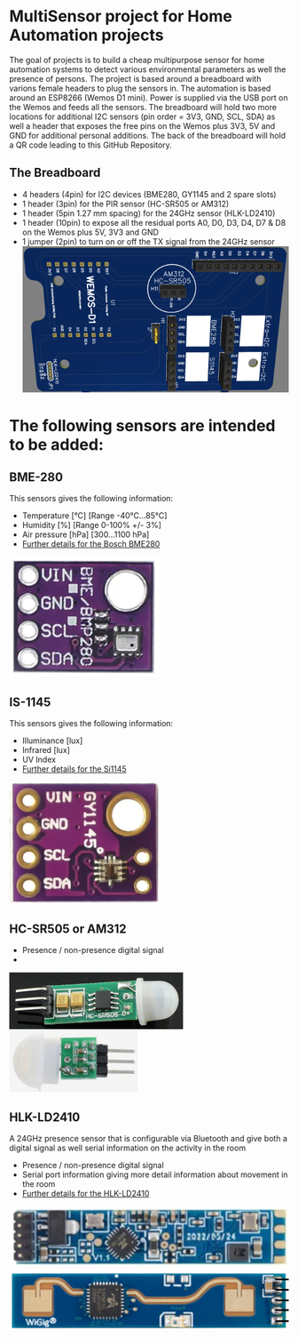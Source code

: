 # MultiSensor project for Home Automation projects
The goal of projects is to build a cheap multipurpose sensor for home automation systems to detect various environmental parameters as well the presence of persons. 
The project is based around a breadboard with varions female headers to plug the sensors in. The automation is based around an ESP8266 (Wemos D1 mini). Power is supplied via the USB port on the Wemos and feeds all the sensors.
The breadboard will hold two more locations for additional I2C sensors (pin order = 3V3, GND, SCL, SDA) as well a header that exposes the free pins on the Wemos plus 3V3, 5V and GND for additional personal additions.
The back of the breadboard will hold a QR code leading to this GitHub Repository.
## The Breadboard
- 4 headers (4pin) for I2C devices (BME280, GY1145 and 2 spare slots)
- 1 header (3pin) for the PIR sensor (HC-SR505 or AM312)
- 1 header (5pin 1.27 mm spacing) for the 24GHz sensor (HLK-LD2410)
- 1 header (10pin) to expose all the residual ports A0, D0, D3, D4, D7 & D8 on the Wemos plus 5V, 3V3 and GND
- 1 jumper (2pin) to turn on or off the TX signal from the 24GHz sensor 
![The breadboard](https://github.com/Roukie686868/MultiSensor/blob/main/Documents/Breadboard/Breadboardsmall.PNG)

# The following sensors are intended to be added:
## BME-280
This sensors gives the following information:
- Temperature [°C] [Range -40°C...85°C]
- Humidity [%] [Range 0-100% +/- 3%]
- Air pressure [hPa] [300...1100 hPa]
- [Further details for the Bosch BME280](https://www.bosch-sensortec.com/products/environmental-sensors/humidity-sensors-bme280/)
  
![BME280](https://github.com/Roukie686868/MultiSensor/blob/main/Documents/BME280/BME280.PNG "BME280")
## IS-1145
This sensors gives the following information:
- Illuminance [lux]
- Infrared [lux]
- UV Index
- [Further details for the Si1145](https://www.silabs.com/documents/public/data-sheets/Si1145-46-47.pdf)
  
![GY1145 or SI1145](https://github.com/Roukie686868/MultiSensor/blob/main/Documents/GY1145/GY1145small.PNG "GY1145 or SI1145")

## HC-SR505 or AM312
- Presence / non-presence digital signal
- 

![HC-SR505](https://github.com/Roukie686868/MultiSensor/blob/main/Documents/PIR/HC-SR505.PNG "HC-SR505")
![AM312](https://github.com/Roukie686868/MultiSensor/blob/main/Documents/PIR/AM312.PNG "AM312")
## HLK-LD2410
A 24GHz presence sensor that is configurable via Bluetooth and give both a digital signal as well serial information on the activity in the room
- Presence / non-presence digital signal
- Serial port information giving more detail information about movement in the room
- [Further details for the HLK-LD2410](https://github.com/Roukie686868/MultiSensor/blob/main/Documents/mmWave/HLK-LD2410/HLK-LD2410.user.manual.V1.02%20(1).pdf)

![HLK-LD2410 Sensor](https://github.com/Roukie686868/MultiSensor/blob/main/Documents/mmWave/HLK-LD2410/HLK-LD2410small1.PNG "HLK-LD2410 top")
![HLK-LD2410 Sensor](https://github.com/Roukie686868/MultiSensor/blob/main/Documents/mmWave/HLK-LD2410/HLK-LD2410small2.PNG "HLK-LD2410 bottom")

